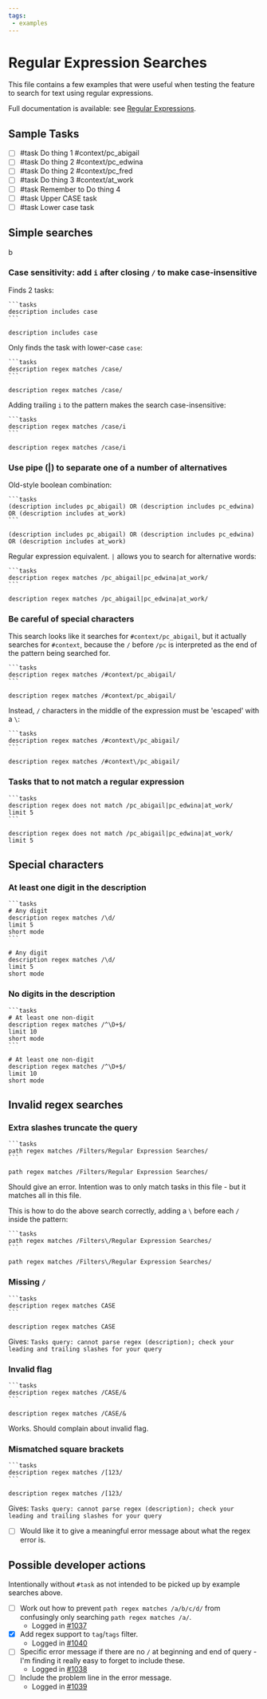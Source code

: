```yaml
---
tags:
 - examples
---
```


# Regular Expression Searches

This file contains a few examples that were useful when testing
the feature to search for text using regular expressions.

Full documentation is available: see [Regular Expressions](https://publish.obsidian.md/tasks/Queries/Regular+Expressions).

## Sample Tasks

- [ ] #task Do thing 1 #context/pc_abigail
- [ ] #task Do thing 2 #context/pc_edwina
- [ ] #task Do thing 2 #context/pc_fred
- [ ] #task Do thing 3 #context/at_work
- [ ] #task Remember to Do thing 4
- [ ] #task Upper CASE task
- [ ] #task Lower case task

## Simple searches
b
### Case sensitivity: add `i` after closing `/` to make case-insensitive

Finds 2 tasks:

````text
```tasks
description includes case
```
````

```tasks
description includes case
```

Only finds the task with lower-case `case`:

````text
```tasks
description regex matches /case/
```
````

```tasks
description regex matches /case/
```

Adding trailing `i` to the pattern makes the search case-insensitive:

````text
```tasks
description regex matches /case/i
```
````

```tasks
description regex matches /case/i
```

### Use pipe (|) to separate one of a number of alternatives

Old-style boolean combination:

````text
```tasks
(description includes pc_abigail) OR (description includes pc_edwina) OR (description includes at_work)
```
````

```tasks
(description includes pc_abigail) OR (description includes pc_edwina) OR (description includes at_work)
```

Regular expression equivalent. `|` allows you to search for alternative words:

````text
```tasks
description regex matches /pc_abigail|pc_edwina|at_work/
```
````

```tasks
description regex matches /pc_abigail|pc_edwina|at_work/
```

### Be careful of special characters

This search looks like it searches for `#context/pc_abigail`, but it actually searches for `#context`, because the `/` before `/pc` is interpreted as the end of the pattern being searched for.

````text
```tasks
description regex matches /#context/pc_abigail/
```
````

```tasks
description regex matches /#context/pc_abigail/
```

Instead, `/` characters in the middle of the expression must be 'escaped' with a `\`:

````text
```tasks
description regex matches /#context\/pc_abigail/
```
````

```tasks
description regex matches /#context\/pc_abigail/
```

### Tasks that to not match a regular expression

````text
```tasks
description regex does not match /pc_abigail|pc_edwina|at_work/
limit 5
```
````

```tasks
description regex does not match /pc_abigail|pc_edwina|at_work/
limit 5
```

## Special characters

### At least one digit in the description

````text
```tasks
# Any digit
description regex matches /\d/
limit 5
short mode
```
````

```tasks
# Any digit
description regex matches /\d/
limit 5
short mode
```

### No digits in the description

````text
```tasks
# At least one non-digit
description regex matches /^\D+$/
limit 10
short mode
```
````

```tasks
# At least one non-digit
description regex matches /^\D+$/
limit 10
short mode
```

## Invalid regex searches

### Extra slashes truncate the query

````text
```tasks
path regex matches /Filters/Regular Expression Searches/
```
````

```tasks
path regex matches /Filters/Regular Expression Searches/
```

Should give an error. Intention was to only match tasks in this file - but it matches all in this file.

This is how to do the above search correctly, adding a `\` before each `/` inside the pattern:

````text
```tasks
path regex matches /Filters\/Regular Expression Searches/
```
````

```tasks
path regex matches /Filters\/Regular Expression Searches/
```

### Missing `/`

````text
```tasks
description regex matches CASE
```
````

```tasks
description regex matches CASE
```

Gives:
`Tasks query: cannot parse regex (description); check your leading and trailing slashes for your query`

### Invalid flag

````text
```tasks
description regex matches /CASE/&
```
````

```tasks
description regex matches /CASE/&
```

Works. Should complain about invalid flag.

### Mismatched square brackets

````text
```tasks
description regex matches /[123/
```
````

```tasks
description regex matches /[123/
```

Gives:
`Tasks query: cannot parse regex (description); check your leading and trailing slashes for your query`

- [ ] Would like it to give a meaningful error message about what the regex error is.

## Possible developer actions

Intentionally without `#task` as not intended to be picked up by example searches above.

- [ ] Work out how to prevent `path regex matches /a/b/c/d/` from confusingly only searching `path regex matches /a/`.
  - Logged in [#1037](https://github.com/obsidian-tasks-group/obsidian-tasks/issues/1037)
- [x] Add regex support to `tag`/`tags` filter.
  - Logged in [#1040](https://github.com/obsidian-tasks-group/obsidian-tasks/discussions/1040)
- [ ] Specific error message if there are no `/` at beginning and end of query - I'm finding it really easy to forget to include these.
  - Logged in [#1038](https://github.com/obsidian-tasks-group/obsidian-tasks/issues/1038)
- [ ] Include the problem line in the error message.
  - Logged in [#1039](https://github.com/obsidian-tasks-group/obsidian-tasks/issues/1039)
